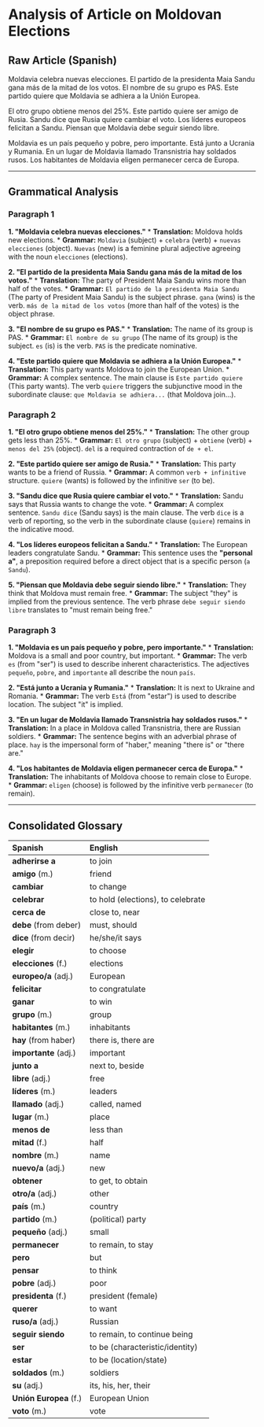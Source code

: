 # Analysis of Article on Moldovan Elections

## Raw Article (Spanish)

Moldavia celebra nuevas elecciones. El partido de la presidenta Maia Sandu gana más de la mitad de los votos. El nombre de su grupo es PAS. Este partido quiere que Moldavia se adhiera a la Unión Europea.

El otro grupo obtiene menos del 25%. Este partido quiere ser amigo de Rusia. Sandu dice que Rusia quiere cambiar el voto. Los líderes europeos felicitan a Sandu. Piensan que Moldavia debe seguir siendo libre.

Moldavia es un país pequeño y pobre, pero importante. Está junto a Ucrania y Rumania. En un lugar de Moldavia llamado Transnistria hay soldados rusos. Los habitantes de Moldavia eligen permanecer cerca de Europa.

---

## Grammatical Analysis

### Paragraph 1

**1. "Moldavia celebra nuevas elecciones."**
    *   **Translation:** Moldova holds new elections.
    *   **Grammar:** `Moldavia` (subject) + `celebra` (verb) + `nuevas elecciones` (object). `Nuevas` (new) is a feminine plural adjective agreeing with the noun `elecciones` (elections).

**2. "El partido de la presidenta Maia Sandu gana más de la mitad de los votos."**
    *   **Translation:** The party of President Maia Sandu wins more than half of the votes.
    *   **Grammar:** `El partido de la presidenta Maia Sandu` (The party of President Maia Sandu) is the subject phrase. `gana` (wins) is the verb. `más de la mitad de los votos` (more than half of the votes) is the object phrase.

**3. "El nombre de su grupo es PAS."**
    *   **Translation:** The name of its group is PAS.
    *   **Grammar:** `El nombre de su grupo` (The name of its group) is the subject. `es` (is) is the verb. `PAS` is the predicate nominative.

**4. "Este partido quiere que Moldavia se adhiera a la Unión Europea."**
    *   **Translation:** This party wants Moldova to join the European Union.
    *   **Grammar:** A complex sentence. The main clause is `Este partido quiere` (This party wants). The verb `quiere` triggers the subjunctive mood in the subordinate clause: `que Moldavia se adhiera...` (that Moldova join...).

### Paragraph 2

**1. "El otro grupo obtiene menos del 25%."**
    *   **Translation:** The other group gets less than 25%.
    *   **Grammar:** `El otro grupo` (subject) + `obtiene` (verb) + `menos del 25%` (object). `del` is a required contraction of `de + el`.

**2. "Este partido quiere ser amigo de Rusia."**
    *   **Translation:** This party wants to be a friend of Russia.
    *   **Grammar:** A common `verb + infinitive` structure. `quiere` (wants) is followed by the infinitive `ser` (to be).

**3. "Sandu dice que Rusia quiere cambiar el voto."**
    *   **Translation:** Sandu says that Russia wants to change the vote.
    *   **Grammar:** A complex sentence. `Sandu dice` (Sandu says) is the main clause. The verb `dice` is a verb of reporting, so the verb in the subordinate clause (`quiere`) remains in the indicative mood.

**4. "Los líderes europeos felicitan a Sandu."**
    *   **Translation:** The European leaders congratulate Sandu.
    *   **Grammar:** This sentence uses the **"personal a"**, a preposition required before a direct object that is a specific person (`a Sandu`).

**5. "Piensan que Moldavia debe seguir siendo libre."**
    *   **Translation:** They think that Moldova must remain free.
    *   **Grammar:** The subject "they" is implied from the previous sentence. The verb phrase `debe seguir siendo libre` translates to "must remain being free."

### Paragraph 3

**1. "Moldavia es un país pequeño y pobre, pero importante."**
    *   **Translation:** Moldova is a small and poor country, but important.
    *   **Grammar:** The verb `es` (from "ser") is used to describe inherent characteristics. The adjectives `pequeño`, `pobre`, and `importante` all describe the noun `país`.

**2. "Está junto a Ucrania y Rumania."**
    *   **Translation:** It is next to Ukraine and Romania.
    *   **Grammar:** The verb `Está` (from "estar") is used to describe location. The subject "it" is implied.

**3. "En un lugar de Moldavia llamado Transnistria hay soldados rusos."**
    *   **Translation:** In a place in Moldova called Transnistria, there are Russian soldiers.
    *   **Grammar:** The sentence begins with an adverbial phrase of place. `hay` is the impersonal form of "haber," meaning "there is" or "there are."

**4. "Los habitantes de Moldavia eligen permanecer cerca de Europa."**
    *   **Translation:** The inhabitants of Moldova choose to remain close to Europe.
    *   **Grammar:** `eligen` (choose) is followed by the infinitive verb `permanecer` (to remain).

---

## Consolidated Glossary

| Spanish | English |
| :--- | :--- |
| **adherirse a** | to join |
| **amigo** (m.) | friend |
| **cambiar** | to change |
| **celebrar** | to hold (elections), to celebrate |
| **cerca de** | close to, near |
| **debe** (from deber) | must, should |
| **dice** (from decir) | he/she/it says |
| **elegir** | to choose |
| **elecciones** (f.) | elections |
| **europeo/a** (adj.) | European |
| **felicitar** | to congratulate |
| **ganar** | to win |
| **grupo** (m.) | group |
| **habitantes** (m.) | inhabitants |
| **hay** (from haber) | there is, there are |
| **importante** (adj.) | important |
| **junto a** | next to, beside |
| **libre** (adj.) | free |
| **líderes** (m.) | leaders |
| **llamado** (adj.) | called, named |
| **lugar** (m.) | place |
| **menos de** | less than |
| **mitad** (f.) | half |
| **nombre** (m.) | name |
| **nuevo/a** (adj.) | new |
| **obtener** | to get, to obtain |
| **otro/a** (adj.) | other |
| **país** (m.) | country |
| **partido** (m.) | (political) party |
| **pequeño** (adj.) | small |
| **permanecer** | to remain, to stay |
| **pero** | but |
| **pensar** | to think |
| **pobre** (adj.) | poor |
| **presidenta** (f.) | president (female) |
| **querer** | to want |
| **ruso/a** (adj.) | Russian |
| **seguir siendo** | to remain, to continue being |
| **ser** | to be (characteristic/identity) |
| **estar** | to be (location/state) |
| **soldados** (m.) | soldiers |
| **su** (adj.) | its, his, her, their |
| **Unión Europea** (f.) | European Union |
| **voto** (m.) | vote |
